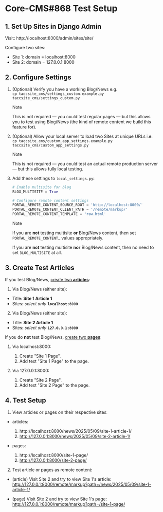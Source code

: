# Core-CMS#868 Test Setup

## 1. Set Up Sites in Django Admin

Visit: http://localhost:8000/admin/sites/site/

Configure two sites:
- Site 1: domain = localhost:8000
- Site 2: domain = 127.0.0.1:8000

## 2. Configure Settings

1. (Optional) Verify you have a working Blog/News e.g.\
    `cp taccsite_cms/settings_custom.example.py taccsite_cms/settings_custom.py`

    > [!NOTE]
    > This is not required — you could test regular pages — but this allows you to test using Blog/News (the kind of remote content we build this feature for).

2. (Optional) Allow your local server to load two Sites at unique URLs i.e.\
    `cp taccsite_cms/custom_app_settings.example.py taccsite_cms/custom_app_settings.py`

    > [!NOTE]
    > This is not required — you could test an actual remote production server — but this allows fully local testing.

3. Add these settings to `local_settings.py`:

    ```python
    # Enable multisite for blog
    BLOG_MULTISITE = True

    # Configure remote content settings
    PORTAL_REMOTE_CONTENT_SOURCE_ROOT = 'http://localhost:8000/'
    PORTAL_REMOTE_CONTENT_CLIENT_PATH = '/remote/markup/'
    PORTAL_REMOTE_CONTENT_TEMPLATE = 'raw.html'
    ```

    > [!NOTE]
    > If you are **not** testing multisite **or** Blog/News content, then set `PORTAL_REMOTE_CONTENT…` values appropriately.
    >
    > If you are **not** testing multisite **nor** Blog/News content, then no need to set `BLOG_MULTISITE` at all.

## 3. Create Test Articles

If you test Blog/News, [create two **articles**](http://localhost:8000/admin/djangocms_blog/post/):

1. Via Blog/News (either site):

  - Title: **Site 1 Article 1**
  - Sites: _select only_ **`localhost:8000`**

2. Via Blog/News (either site):

  - Title: **Site 2 Article 1**
  - Sites: _select only_ **`127.0.0.1:8000`**

If you do **not** test Blog/News, [create two **pages**](http://localhost:8000/admin/cms/page/):

1. Via localhost:8000:

    1. Create "Site 1 Page".
    2. Add text "Site 1 Page" to the page.

2. Via 127.0.0.1:8000:

    1. Create "Site 2 Page".
    2. Add text "Site 2 Page" to the page.

## 4. Test Setup

1. View articles or pages on their respective sites:

  - articles:
    1. http://localhost:8000/news/2025/05/09/site-1-article-1/
    2. http://127.0.0.1:8000/news/2025/05/09/site-2-article-1/

  - pages:
    1. http://localhost:8000/site-1-page/
    2. http://127.0.0.1:8000/site-2-page/

2. Test article or pages as remote content:

  - (article) Visit Site 2 and try to view Site 1's article:\
      http://127.0.0.1:8000/remote/markup?path=/news/2025/05/09/site-1-article-1/

  - (page) Visit Site 2 and try to view Site 1's page:\
      http://127.0.0.1:8000/remote/markup?path=/site-1-page/
